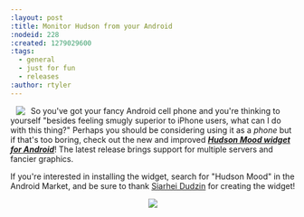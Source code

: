 ```yaml
---
:layout: post
:title: Monitor Hudson from your Android
:nodeid: 228
:created: 1279029600
:tags:
  - general
  - just for fun
  - releases
:author: rtyler
---
```


<img src="http://www.hudson-labs.org/sites/default/files/mood_widget-good.png" align="left" hspace="10"/> So you've got your fancy Android cell phone and you're thinking to yourself "besides feeling smugly superior to iPhone users, what can I do with this thing?" Perhaps you should be considering using it as a _phone_ but if that's too boring, check out the new and improved **_[Hudson Mood widget for Android](http://wiki.hudson-ci.org/display/HUDSON/Hudson+Mood+widget+for+Android)_**! The latest release brings support for multiple servers and fancier graphics.

If you're interested in installing the widget, search for "Hudson Mood" in the Android Market, and be sure to thank [Siarhei Dudzin](http://sdudzin.blogspot.com/) for creating the widget!

<center><img src="http://www.hudson-labs.org/sites/default/files/mood_widget-settings.png" /></center>
